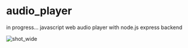# audio_player

in progress...
javascript web audio player with node.js express backend

![shot_wide](https://user-images.githubusercontent.com/24967663/35891652-b3d35646-0ba5-11e8-8b33-01f6a6765bbe.jpg)
